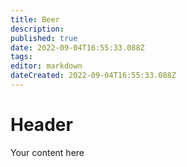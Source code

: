 ```yaml
---
title: Beer
description: 
published: true
date: 2022-09-04T16:55:33.088Z
tags: 
editor: markdown
dateCreated: 2022-09-04T16:55:33.088Z
---
```


# Header
Your content here